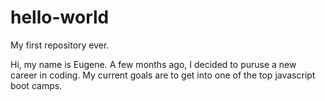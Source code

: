 # hello-world
My first repository ever.

Hi, my name is Eugene. A few months ago, I decided to puruse a new career in coding. My current goals are to get into one of the top javascript boot camps.
